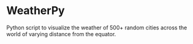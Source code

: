 # WeatherPy
Python script to visualize the weather of 500+ random cities across the world of varying distance from the equator.
